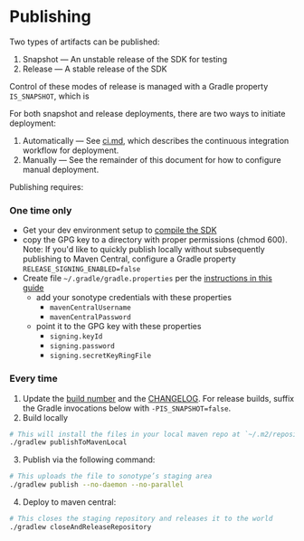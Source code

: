 # Publishing

Two types of artifacts can be published:
1. Snapshot — An unstable release of the SDK for testing
1. Release — A stable release of the SDK

Control of these modes of release is managed with a Gradle property `IS_SNAPSHOT`, which is

For both snapshot and release deployments, there are two ways to initiate deployment:
1. Automatically — See [ci.md](ci.md), which describes the continuous integration workflow for deployment.
2. Manually — See the remainder of this document for how to configure manual deployment.

Publishing requires:

### One time only
* Get your dev environment setup to [compile the SDK](https://github.com/piratenetwork/multicoin-android-wallet-sdk/#compiling-sources)
* copy the GPG key to a directory with proper permissions (chmod 600). Note: If you'd like to quickly publish locally without subsequently publishing to Maven Central, configure a Gradle property `RELEASE_SIGNING_ENABLED=false`
* Create file `~/.gradle/gradle.properties` per the [instructions in this guide](https://proandroiddev.com/publishing-a-maven-artifact-3-3-step-by-step-instructions-to-mavencentral-publishing-bd661081645d)
  * add your sonotype credentials with these properties
      * `mavenCentralUsername`
      * `mavenCentralPassword`
  * point it to the GPG key with these properties
     * `signing.keyId`
     * `signing.password`
     * `signing.secretKeyRingFile`

### Every time
1. Update the [build number](https://github.com/piratenetwork/multicoin-android-wallet-sdk/blob/master/gradle.properties) and the [CHANGELOG](https://github.com/piratenetwork/multicoin-android-wallet-sdk/blob/master/CHANGELOG.md). For release builds, suffix the Gradle invocations below with `-PIS_SNAPSHOT=false`.
2. Build locally
```zsh
# This will install the files in your local maven repo at `~/.m2/repository/io/github/piratenetwork/`
./gradlew publishToMavenLocal
```
3. Publish via the following command:
```zsh
# This uploads the file to sonotype’s staging area
./gradlew publish --no-daemon --no-parallel
```
4. Deploy to maven central:
```zsh
# This closes the staging repository and releases it to the world
./gradlew closeAndReleaseRepository
```

